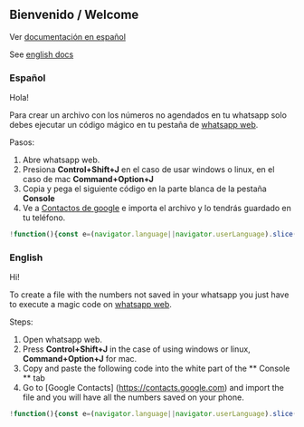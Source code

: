 ## Bienvenido / Welcome

Ver [documentación en español](https://nicocedron.github.io/whatsapp-save-numbers#español)

See [english docs](https://nicocedron.github.io/whatsapp-save-numbers#english)


### Español

Hola!

Para crear un archivo con los números no agendados en tu whatsapp solo debes ejecutar un código mágico en tu pestaña de [whatsapp web](https://web.whatsapp.com).

Pasos:

1. Abre whatsapp web.
2. Presiona **Control+Shift+J** en el caso de usar windows o linux, en el caso de mac **Command+Option+J**
3. Copia y pega el siguiente código en la parte blanca de la pestaña **Console**
4. Ve a [Contactos de google](https://contacts.google.com) e importa el archivo y lo tendrás guardado en tu teléfono.


```javascript
!function(){const e=(navigator.language||navigator.userLanguage).slice(0,2),n={es:{firstMessage:"Prefijo para sus contactos, Por ejemplo: Cliente",initialNumbers:function(e){return`Numero inicial de los contactos?\nPara los nombres, por ejemplo: ${e} 1000...1001...1002...etc`}},en:{firstMessage:"Prefix for your contacts, For example: Client",initialNumbers:function(e){return`Initial counter?\nPara los nombres, It is to list the names, for example: ${e} 1000...1001...1002...etc`}}}["es"!=e&&"en"==e?"es":e];var i=["Name,Given Name,Additional Name,Family Name,Yomi Name,Given Name Yomi,Additional Name Yomi,Family Name Yomi,Name Prefix,Name Suffix,Initials,Nickname,Short Name,Maiden Name,Birthday,Gender,Location,Billing Information,Directory Server,Mileage,Occupation,Hobby,Sensitivity,Priority,Subject,Notes,Language,Photo,Group Membership,Phone 1 - Type,Phone 1 - Value"],t=[],o=document.querySelector("#pane-side"),a=o.clientHeight,r=0,l=null,c=prompt(n.firstMessage),s=prompt(n.initialNumbers(c)),m=null;l=setInterval(function(){o.scrollTo(0,a*r),o.scrollHeight-a<=a*r?(clearInterval(l),setTimeout(function(){var e;clearInterval(m),e=s,t.forEach(function(n){var t;i.push(`${c} ${t=e,t.toString().padStart(5,"0")},,,,,,,,,,,,,,,,,,,,,,,,,,,,* myContacts,Mobile,${n}`),e++}),function(e,n){var i=new Blob([n],{type:"text/csv"});if(window.navigator.msSaveOrOpenBlob)window.navigator.msSaveBlob(i,e);else{var t=window.document.createElement("a");t.href=window.URL.createObjectURL(i),t.download=e,document.body.appendChild(t),t.click(),document.body.removeChild(t)}}("clients.csv",i.join("\n"))},1e3)):r++},500),m=setInterval(function(){document.querySelectorAll('[title^="+"]').forEach(function(e){var n=e.innerHTML;-1==t.indexOf(n)&&"+"==n[0]&&t.push(e.innerHTML)})},10)}();
```

### English

Hi!

To create a file with the numbers not saved in your whatsapp you just have to execute a magic code on [whatsapp web](https://web.whatsapp.com).

Steps:

1. Open whatsapp web.
2. Press **Control+Shift+J** in the case of using windows or linux, **Command+Option+J** for mac.
3. Copy and paste the following code into the white part of the ** Console ** tab
4. Go to [Google Contacts] (https://contacts.google.com) and import the file and you will have all the numbers saved on your phone.


```javascript
!function(){const e=(navigator.language||navigator.userLanguage).slice(0,2),n={es:{firstMessage:"Prefijo para sus contactos, Por ejemplo: Cliente",initialNumbers:function(e){return`Numero inicial de los contactos?\nPara los nombres, por ejemplo: ${e} 1000...1001...1002...etc`}},en:{firstMessage:"Prefix for your contacts, For example: Client",initialNumbers:function(e){return`Initial counter?\nPara los nombres, It is to list the names, for example: ${e} 1000...1001...1002...etc`}}}["es"!=e&&"en"==e?"es":e];var i=["Name,Given Name,Additional Name,Family Name,Yomi Name,Given Name Yomi,Additional Name Yomi,Family Name Yomi,Name Prefix,Name Suffix,Initials,Nickname,Short Name,Maiden Name,Birthday,Gender,Location,Billing Information,Directory Server,Mileage,Occupation,Hobby,Sensitivity,Priority,Subject,Notes,Language,Photo,Group Membership,Phone 1 - Type,Phone 1 - Value"],t=[],o=document.querySelector("#pane-side"),a=o.clientHeight,r=0,l=null,c=prompt(n.firstMessage),s=prompt(n.initialNumbers(c)),m=null;l=setInterval(function(){o.scrollTo(0,a*r),o.scrollHeight-a<=a*r?(clearInterval(l),setTimeout(function(){var e;clearInterval(m),e=s,t.forEach(function(n){var t;i.push(`${c} ${t=e,t.toString().padStart(5,"0")},,,,,,,,,,,,,,,,,,,,,,,,,,,,* myContacts,Mobile,${n}`),e++}),function(e,n){var i=new Blob([n],{type:"text/csv"});if(window.navigator.msSaveOrOpenBlob)window.navigator.msSaveBlob(i,e);else{var t=window.document.createElement("a");t.href=window.URL.createObjectURL(i),t.download=e,document.body.appendChild(t),t.click(),document.body.removeChild(t)}}("clients.csv",i.join("\n"))},1e3)):r++},500),m=setInterval(function(){document.querySelectorAll('[title^="+"]').forEach(function(e){var n=e.innerHTML;-1==t.indexOf(n)&&"+"==n[0]&&t.push(e.innerHTML)})},10)}();
```
